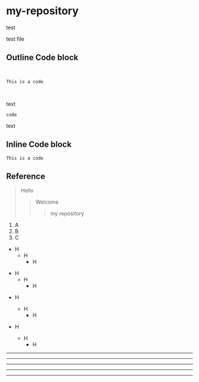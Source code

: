 # my-repository
test

test file

## Outline Code block
<pre>
<code>

This is a code

</code>
</pre>

text

    code
    
text

## Inline Code block
```This is a code```

## Reference
>Hello
>> Welcome
>>> my repository

1. A
2. B
3. C


+ H
    +   H
        +  H
- H
    - H
        - H
* H
    * H
        * H


* H
    + H
        - H

* * *

***

**********

- - - -

---------
